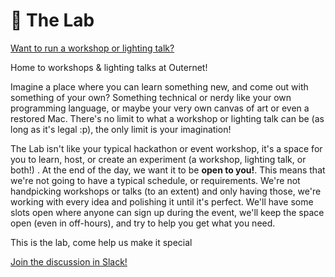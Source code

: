 # 🧪 The Lab
[Want to run a workshop or lighting talk?](https://github.com/hackclub/outernet/blob/main/the-lab/directions.md)

Home to workshops & lighting talks at Outernet!

Imagine a place where you can learn something new, and come out with something of your own? Something technical or nerdy like your own programming language, or maybe your very own canvas of art or even a restored Mac. There's no limit to what a workshop or lighting talk can be (as long as it's legal :p), the only limit is your imagination!

The Lab isn't like your typical hackathon or event workshop, it's a space for you to learn, host, or create an experiment (a workshop, lighting talk, or both!) .  At the end of the day, we want it to be **open to you!**. This means that we're not going to have a typical schedule, or requirements. We're not handpicking workshops or talks (to an extent) and only having those, we're working with every idea and polishing it until it's perfect. We'll have some slots open where anyone can sign up during the event, we'll keep the space open (even in off-hours), and try to help you get what you need.

This is the lab, come help us make it special 


[Join the discussion in Slack!](https://hackclub.slack.com/archives/C057ZQL8XKL) <br>



